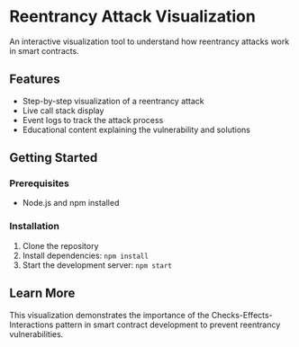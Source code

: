 # Reentrancy Attack Visualization

An interactive visualization tool to understand how reentrancy attacks work in smart contracts.

## Features

- Step-by-step visualization of a reentrancy attack
- Live call stack display
- Event logs to track the attack process
- Educational content explaining the vulnerability and solutions

## Getting Started

### Prerequisites

- Node.js and npm installed

### Installation

1. Clone the repository
2. Install dependencies: `npm install`
3. Start the development server: `npm start`

## Learn More

This visualization demonstrates the importance of the Checks-Effects-Interactions pattern in smart contract development to prevent reentrancy vulnerabilities.
